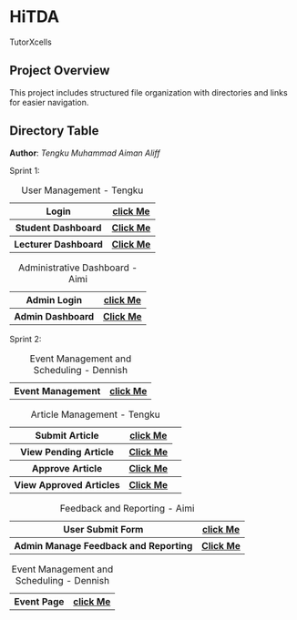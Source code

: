 # HiTDA
TutorXcells


## Project Overview

This project includes structured file organization with directories and links for easier navigation.

## Directory Table
**Author**: *Tengku Muhammad Aiman Aliff*

Sprint 1:
<table>
<caption>User Management - Tengku</caption>
  <tr>
    <th>Login</th>
    <th><a href="Tengku Aiman/User Management/login.php">click Me</a></th>
  </tr>
  <tr>
    <th>Student Dashboard</th>
    <th><a href="Tengku Aiman/User Management/StudentDashboard.php">Click Me</a></th>
  </tr>
  <tr>
    <th>Lecturer Dashboard</th>
    <th><a href="Tengku Aiman/User Management/LecturerDashboard.php">Click Me</a></th>
  </tr>

  <table>
  <caption>Administrative Dashboard - Aimi</caption>
  <tr>
    <th>Admin Login</th>
    <th><a href="Sprint1_Administrative Dashboard/AdminLogin.php">click Me</a></th>
  </tr>
  <tr>
    <th>Admin Dashboard</th>
    <th><a href="Sprint1_Administrative Dashboard/AdminHome.html">Click Me</a></th>
  </tr>
  </table>

  <table>
<caption>Event Management and Scheduling - Dennish</caption>
  <tr>
    <th>Event Management</th>
    <th><a href="event_form.php">click Me</a></th>
  </tr>

  Sprint 2:
<table>
  <caption>Article Management - Tengku</caption>
  <tr>
    <th>Submit Article</th>
    <th><a href="Tengku Module Sprint 2 Article Management/artcile.php">click Me</a></th>
  </tr>
  <tr>
    <th>View Pending Article</th>
    <th><a href="Tengku Module Sprint 2 Article Management/adminartcile.php">Click Me</a></th>
  </tr>
  <tr>
    <th>Approve Article</th>
    <th><a href="Tengku Module Sprint 2 Article Management/show-article.php">Click Me</a></th>
    <th><a href="Tengku Module Sprint 2 Article Management/approve.php"</th>
  </tr>
    <tr>
    <th>View Approved Articles</th>
    <th><a href="Tengku Module Sprint 2 Article Management/disparticle.php">Click Me</a></th>
    <th><a href="Tengku Module Sprint 2 Article Management/pok.php"</th>
  </tr>
</table>

<table>
  <caption>Feedback and Reporting - Aimi</caption>
  <tr>
    <th>User Submit Form</th>
    <th><a href="Sprint2_Feedback and Reporting/UserFeedbackReport.php">click Me</a></th>
  </tr>
  <tr>
    <th>Admin Manage Feedback and Reporting</th>
    <th><a href="Sprint2_Feedback and Reporting/TrackReport.php">Click Me</a></th>
  </tr>
</table>

  <table>
<caption>Event Management and Scheduling - Dennish</caption>
  <tr>
    <th>Event Page</th>
    <th><a href="eventPage.html">click Me</a></th>
  </tr>



